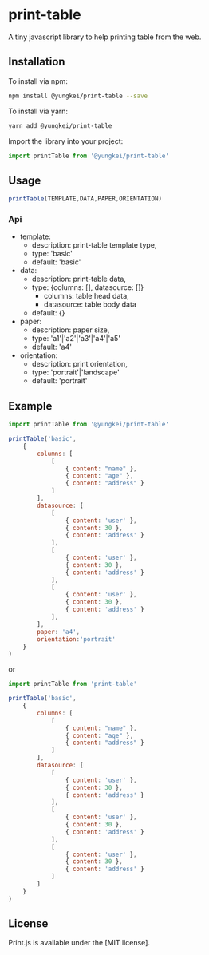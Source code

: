 # print-table

A tiny javascript library to help printing table from the web.

## Installation

To install via npm:

```bash
npm install @yungkei/print-table --save
```

To install via yarn:

```bash
yarn add @yungkei/print-table
```

Import the library into your project:

```js
import printTable from '@yungkei/print-table'
```

## Usage


```js
printTable(TEMPLATE,DATA,PAPER,ORIENTATION)
```
### Api

- template: 
  - description: print-table template type, 
  - type: 'basic'
  - default: 'basic'
- data: 
  - description: print-table data, 
  - type: {columns: [], datasource: []}
    - columns: table head data, 
    - datasource: table body data
  - default: {}
- paper: 
  - description: paper size, 
  - type: 'a1'|'a2'|'a3'|'a4'|'a5'
  - default: 'a4'
- orientation: 
  - description: print orientation, 
  - type: 'portrait'|'landscape'
  - default: 'portrait'

## Example

```js
import printTable from '@yungkei/print-table'

printTable('basic',
    {
        columns: [
            [
                { content: "name" },
                { content: "age" },
                { content: "address" }
            ]
        ],
        datasource: [
            [
                { content: 'user' },
                { content: 30 },
                { content: 'address' }
            ],
            [
                { content: 'user' },
                { content: 30 },
                { content: 'address' }
            ],
            [
                { content: 'user' },
                { content: 30 },
                { content: 'address' }
            ],
        ],
        paper: 'a4',
        orientation:'portrait'
    }
)
```
or
```js
import printTable from 'print-table'

printTable('basic',
    {
        columns: [
            [
                { content: "name" },
                { content: "age" },
                { content: "address" }
            ]
        ],
        datasource: [
            [
                { content: 'user' },
                { content: 30 },
                { content: 'address' }
            ],
            [
                { content: 'user' },
                { content: 30 },
                { content: 'address' }
            ],
            [
                { content: 'user' },
                { content: 30 },
                { content: 'address' }
            ]
        ]
    }
)
```

## License

Print.js is available under the [MIT license].